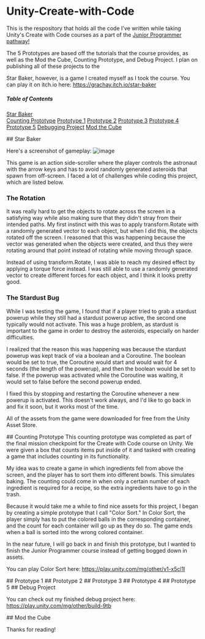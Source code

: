 # Unity-Create-with-Code

This is the respository that holds all the code I've written while taking Unity's Create with Code courses as a part of the [Junior Programmer pathway!](https://learn.unity.com/pathway/junior-programmer)

The 5 Prototypes are based off the tutorials that the course provides, as well as the Mod the Cube, Counting Prototype, and Debug Project. I plan on publishing all of these projects to the 

Star Baker, however, is a game I created myself as I took the course. You can play it on itch.io here: https://grachay.itch.io/star-baker

##### Table of Contents  
[Star Baker](#star-baker)  
[Counting Prototype](#counting)
[Prototype 1](#1)
[Prototype 2](#2)
[Prototype 3](#3)
[Prototype 4](#4)
[Prototype 5](#5)
[Debugging Project](#debug)
[Mod the Cube](#mod)

<a name="star-baker"/>
## Star Baker

Here's a screenshot of gameplay:
![image](https://user-images.githubusercontent.com/50962446/224832525-49abb61d-6b2c-4af5-bfec-17c857a0e088.png)

This game is an action side-scroller where the player controls the astronaut with the arrow keys and has to avoid randomly generated asteroids that spawn from off-screen. I faced a lot of challenges while coding this project, which are listed below.

### The Rotation
It was really hard to get the objects to rotate across the screen in a satisfying way while also making sure that they didn't stray from their intended paths. My first instinct with this was to apply transform.Rotate with a randomly generated vector to each object, but when I did this, the objects rotated off the screen. I reasoned that this was happening because the vector was generated when the objects were created, and thus they were rotating around that point instead of rotating while moving through space.

Instead of using transform.Rotate, I was able to reach my desired effect by applying a torque force instead. I was still able to use a randomly generated vector to create different forces for each object, and I think it looks pretty good.

### The Stardust Bug
While I was testing the game, I found that if a player tried to grab a stardust powerup while they still had a stardust powerup active, the second one typically would not activate. This was a huge problem, as stardust is important to the game in order to destroy the asteroids, especially on harder difficulties.

I realized that the reason this was happening was because the stardust powerup was kept track of via a boolean and a Coroutine. The boolean would be set to true, the Coroutine would start and would wait for 4 seconds (the length of the powerup), and then the boolean would be set to false. If the powerup was activated while the Coroutine was waiting, it would set to false before the second powerup ended. 

I fixed this by stopping and restarting the Coroutine whenever a new powerup is activated. This doesn't work always, and I'd like to go back in and fix it soon, but it works most of the time.

All of the assets from the game were downloaded for free from the Unity Asset Store.

<a name="counting"/>
## Counting Prototype
This counting prototype was completed as part of the final mission checkpoint for the Create with Code course on Unity. We were given a box that counts items put inside of it and tasked with creating a game that includes counting in its functionality.

My idea was to create a game in which ingredients fell from above the screen, and the player has to sort them into different bowls. This simulates baking. The counting could come in when only a certain number of each ingredient is required for a recipe, so the extra ingredients have to go in the trash.

Because it would take me a while to find nice assets for this project, I began by creating a simple prototype that I call "Color Sort." In Color Sort, the player simply has to put the colored balls in the corresponding container, and the count for each container will go up as they do so. The game ends when a ball is sorted into the wrong colored container.

In the near future, I will go back in and finish this prototype, but I wanted to finish the Junior Programmer course instead of getting bogged down in assets.

You can play Color Sort here: https://play.unity.com/mg/other/v1-x5cl1l

<a name="1"/>
## Prototype 1

<a name="2"/>
## Prototype 2

<a name="3"/>
## Prototype 3

<a name="4"/>
## Prototype 4

<a name="5"/>
## Prototype 5

<a name="debug"/>
## Debug Project

You can check out my finished debug project here: https://play.unity.com/mg/other/build-9tb

<a name="mod"/>
## Mod the Cube

Thanks for reading!
